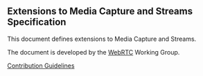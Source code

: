 ## Extensions to Media Capture and Streams Specification

This document defines extensions to Media Capture and Streams.

The document  is developed by the [WebRTC](http://www.w3.org/2011/04/webrtc/)
Working Group.

[Contribution Guidelines](CONTRIBUTING.md)
